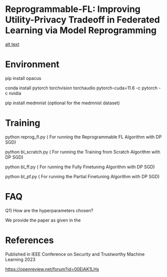 # Reprogrammable-FL: Improving Utility-Privacy Tradeoff in Federated Learning via Model Reprogramming


[alt text](https://github.com/IBM/reprogrammble-FL/blob/main/dom_final_4.pdf)



# Environment 

pip install opacus

conda install pytorch torchvision torchaudio pytorch-cuda=11.6 -c pytorch -c nvidia

pip install medmnist (optional for the medmnist dataset)


# Training

python reprog_fl.py ( For running the Reprogrammable FL Algorithm with DP SGD)

python bl_scratch.py ( For running the Training from Scratch Algorithm with DP SGD)

python bl_ff.py ( For running the Fully Finetuning Algorithm with DP SGD)

python bl_pf.py ( For running the Partial Finetuning Algorithm with DP SGD)



# FAQ

Q1) How are the hyperparameters chosen?

We provide the paper as given in the 




# References

Published in IEEE Conference on Security and Trustworthy Machine Learning 2023

https://openreview.net/forum?id=00EiAK1LHs


